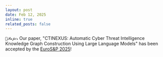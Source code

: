 ```yaml
---
layout: post
date: Feb 12, 2025
inline: true
related_posts: false
---
```


`💜𝒫𝒶𝓅𝑒𝓇` Our paper, "CTINEXUS: Automatic Cyber Threat Intelligence Knowledge Graph Construction Using Large Language Models" has been accepted by the [EuroS&P 2025](https://eurosp2025.ieee-security.org/)!

<!-- `💜𝒫𝒶𝓅𝑒𝓇` `🩵𝒜𝔀𝒶𝓇𝒹` `🤍𝒮𝓮𝑟𝓋𝒾𝓬𝓮` `💛𝑪𝑜𝓃𝒻𝑒𝓇𝑒𝓃𝒸𝓮` -->
